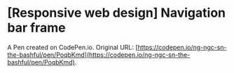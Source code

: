 # [Responsive web design] Navigation bar frame

A Pen created on CodePen.io. Original URL: [https://codepen.io/ng-ngc-sn-the-bashful/pen/PoqbKmd](https://codepen.io/ng-ngc-sn-the-bashful/pen/PoqbKmd).


